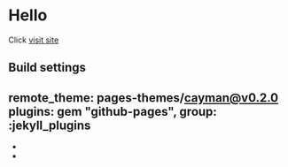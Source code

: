 # Hello

Click [visit site](https://slav3819.github.io/slav_resume/)

## Build settings
remote_theme: pages-themes/cayman@v0.2.0
plugins:
gem "github-pages", group: :jekyll_plugins
-
-
-

